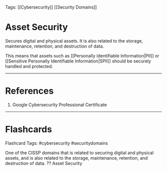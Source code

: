 Tags: [[Cybersecurity]] [[Security Domains]]
# Asset Security

Secures digital and physical assets. It is also related to the storage, maintenance, retention, and destruction of data.

This means that assets such as [[Personally Identifiable Information|PII]] or [[Sensitive Personally Identifiable Information|SPII]] should be securely handled and protected.

---
# References

1. Google Cybersecurity Professional Certificate

---
# Flashcards

Flashcard Tags: #cybersecurity #securitydomains 

One of the CISSP domains that is related to securing digital and physical assets, and is also related to the storage, maintenance, retention, and destruction of data.
??
Asset Security
<!--SR:!2024-05-14,15,290!2024-05-05,6,250-->
